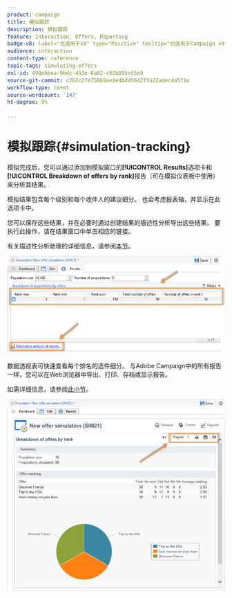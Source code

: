 ```yaml
---
product: campaign
title: 模拟跟踪
description: 模拟跟踪
feature: Interaction, Offers, Reporting
badge-v8: label="也适用于v8" type="Positive" tooltip="也适用于Campaign v8"
audience: interaction
content-type: reference
topic-tags: simulating-offers
exl-id: 490ebbea-9bdc-453e-8a02-c02b095e55e9
source-git-commit: c262c27e75869ae2e4bd45642f5a22adec4a5f1e
workflow-type: tm+mt
source-wordcount: '147'
ht-degree: 9%

---
```


# 模拟跟踪{#simulation-tracking}



模拟完成后，您可以通过添加到模拟窗口的&#x200B;**[!UICONTROL Results]**&#x200B;选项卡和&#x200B;**[!UICONTROL Breakdown of offers by rank]**&#x200B;报告（可在模拟仪表板中使用）来分析其结果。

模拟结果包含每个级别和每个收件人的建议细分。 也会考虑报表轴，并显示在此选项卡中。

您可以保存这些结果，并在必要时通过创建结果的描述性分析导出这些结果。 要执行此操作，请在结果窗口中单击相应的链接。

有关描述性分析助理的详细信息，请参阅[本节](../../reporting/using/about-descriptive-analysis.md)。

![](assets/offer_simulation_012.png)

数据透视表可快速查看每个排名的选件细分。 与Adobe Campaign中的所有报告一样，您可以在Web浏览器中导出、打印、存档或显示报告。

如需详细信息，请参阅[此小节](../../reporting/using/actions-on-reports.md)。

![](assets/offer_simulation_013.png)
